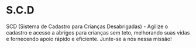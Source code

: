 # S.C.D
SCD (Sistema de Cadastro para Crianças Desabrigadas) - Agilize o cadastro e acesso a abrigos para crianças sem teto, melhorando suas vidas e fornecendo apoio rápido e eficiente. Junte-se a nós nessa missão!
